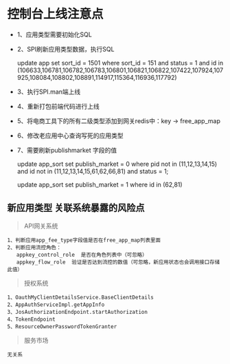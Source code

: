 # 控制台上线注意点

- 1、应用类型需要初始化SQL

- 2、SPI刷新应用类型数据，执行SQL  
   
   
    update app set sort_id = 1501 where sort_id = 151 and status = 1 and id in (106633,106781,106782,106783,106801,106821,106822,107422,107924,107925,108084,108802,108891,114917,115364,116936,117792)

- 3、执行SPI.man端上线

- 4、重新打包前端代码进行上线

- 5、将电商工具下的所有二级类型添加到网关redis中：key -> free_app_map

- 6、修改老应用中心查询写死的应用类型

- 7、需要刷新publishmarket 字段的值  

     
     update app_sort set publish_market = 0 where pid not in (11,12,13,14,15) and id not in (11,12,13,14,15,61,62,66,81) and status = 1;
     
     update app_sort set publish_market = 1 where id in (62,81)




## 新应用类型 关联系统暴露的风险点  

> API网关系统  
   
    1、判断应用app_fee_type字段值是否在free_app_map列表里面
    2、判断应用流控角色：
       appkey_control_role  是否在角色列表中（可忽略）
       appkey_flow_role  验证是否达到流控的数值（可忽略，新应用状态也会调用接口存储此值）
       
       
> 授权系统

    1、OauthMyClientDetailsService.BaseClientDetails  
    2、AppAuthServiceImpl.getAppInfo      
    3、JosAuthorizationEndpoint.startAuthorization  
    4、TokenEndpoint
    5、ResourceOwnerPasswordTokenGranter
    
    
    
    
> 服务市场  
   
    无关系    
    
    